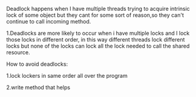Deadlock happens when I have multiple threads trying to acquire intrinsic lock of some object but
they cant
for some sort of reason,so they can't continue to call incoming method.

1.Deadlocks are more likely to occur when i have multiple locks and I lock those locks in different
order,
in this way different threads lock different locks but none of the locks can lock all the lock needed to call the shared resource.


How to avoid deadlocks:

1.lock lockers in same order all over the program

2.write method that helps